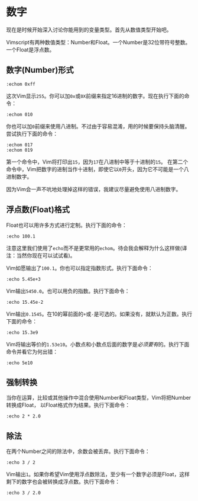 
数字
=======

现在是时候开始深入讨论你能用到的变量类型。首先从数值类型开始吧。

Vimscript有两种数值类型：Number和Float。一个Number是32位带符号整数。一个Float是浮点数。

数字(Number)形式
--------------

    :echom 0xff

这次Vim显示`255`。你可以加`0x`或`0X`前缀来指定16进制的数字。现在执行下面的命令：

    :echom 010

你也可以加`0`前缀来使用八进制。不过由于容易混淆，用的时候要保持头脑清醒。尝试执行下面的命令：

    :echom 017
    :echom 019

第一个命令中，Vim将打印出`15`，因为`17`在八进制中等于十进制的`15`。
在第二个命令中，Vim把数字的进制当作十进制，即使它以`0`开头，因为它不可能是一个八进制数字。

因为Vim会一声不吭地处理掉这样的错误，我建议尽量避免使用八进制数字。

浮点数(Float)格式
-------------

Float也可以用许多方式进行定制。执行下面的命令：

    :echo 100.1

注意这里我们使用了`echo`而不是更常用的`echom`。待会我会解释为什么这样做(译注：当然你现在可以试试看)。

Vim如愿输出了`100.1`。你也可以指定指数形式。执行下面命令：

    :echo 5.45e+3

Vim输出`5450.0`。也可以用负的指数。执行下面命令：

    :echo 15.45e-2

Vim输出`0.1545`。在10的幂前面的`+`或`-`是可选的。如果没有，就默认为正数。执行下面的命令：

    :echo 15.3e9

Vim将输出等价的`1.53e10`。小数点和小数点后面的数字是*必须要有*的。执行下面命令并看它为何出错：

    :echo 5e10

强制转换
--------

当你在运算，比较或其他操作中混合使用Number和Float类型，Vim将把Number转换成Float， 以Float格式作为结果。执行下面命令：

    :echo 2 * 2.0

除法
--------

在两个Number之间的除法中，余数会被丢弃。执行下面命令：

    :echo 3 / 2

Vim输出`1`。如果你希望Vim使用浮点数除法，至少有一个数字必须是Float，这样剩下的数字也会被转换成浮点数。执行下面命令：

    :echo 3 / 2.0

